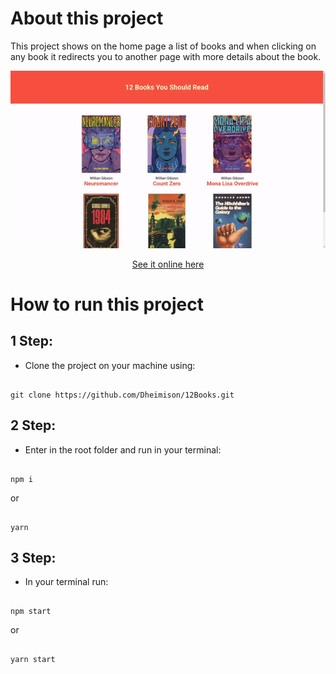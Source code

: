 # About this project

This project shows on the home page a list of books and when clicking on any book it redirects you to another page with more details about the book.

<p align="center">
  <img src="./.github/demo.gif" alt="demonstration gif"/>
</p>

<p align="center">
  <a href="https://dheimison.github.io/12Books/" target="_blank">See it online here</a>  
</p>

# How to run this project

## 1 Step:

- Clone the project on your machine using:

<pre><code>
git clone https://github.com/Dheimison/12Books.git
</code></pre>

## 2 Step:

- Enter in the root folder and run in your terminal:

<pre><code>
npm i
</code></pre>

or

<pre><code>
yarn
</code></pre>

## 3 Step:

- In your terminal run:

<pre><code>
npm start
</code></pre>

or

<pre><code>
yarn start
</code></pre>
